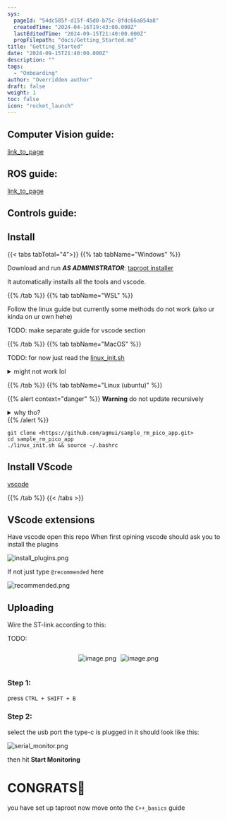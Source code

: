 ```yaml
---
sys:
  pageId: "54dc585f-d15f-45d0-b75c-8fdc66a854a8"
  createdTime: "2024-04-16T19:43:00.000Z"
  lastEditedTime: "2024-09-15T21:40:00.000Z"
  propFilepath: "docs/Getting_Started.md"
title: "Getting_Started"
date: "2024-09-15T21:40:00.000Z"
description: ""
tags:
  - "Onboarding"
author: "Overridden author"
draft: false
weight: 1
toc: false
icon: "rocket_launch"
---
```


## Computer Vision guide:

[link_to_page](86d45bc0-388b-4d26-8848-44f255f73d0e)

## ROS guide:

[link_to_page](3c76c1de-ec8f-46d6-8b0a-294005edc2d5)

## Controls guide:

## Install

{{< tabs tabTotal="4">}}
{{% tab tabName="Windows" %}}

Download and run _**AS ADMINISTRATOR**_: [taproot installer](https://github.com/Thornbots/TeachingFreshies/releases/tag/1.0)

It automatically installs all the tools and vscode.

{{% /tab %}}
{{% tab tabName="WSL" %}}

Follow the linux guide but currently some methods do not work (also ur kinda on ur own hehe)

TODO: make separate guide for vscode section

{{% /tab %}}
{{% tab tabName="MacOS" %}}

TODO: for now just read the [linux_init.sh](https://github.com/agmui/sample_rm_pico_app/blob/main/linux_init.sh)

<details>
<summary>might not work lol</summary>

`brew install libusb pkg-config`

Next install: [vscode](https://code.visualstudio.com/Download)

</details>

{{% /tab %}}
{{% tab tabName="Linux (ubuntu)" %}}

{{% alert context="danger" %}}
**Warning** do not update recursively
<details>
<summary>why tho?</summary>
There are some submodules that may go on for a while (like tinyusb) and I highly
recommend you don't need to get them.
If you want to see what submodules I update just look in `linux_init.sh`
</details>
{{% /alert %}}

```shell
git clone <https://github.com/agmui/sample_rm_pico_app.git>
cd sample_rm_pico_app
./linux_init.sh && source ~/.bashrc
```

## Install VScode

[vscode](https://code.visualstudio.com/Download)

{{% /tab %}}
{{< /tabs >}}

## VScode extensions

Have vscode open this repo
When first opining vscode should ask you to install the plugins

![install_plugins.png](https://prod-files-secure.s3.us-west-2.amazonaws.com/d518164a-d88e-44d1-a4ee-3adb3bd8bce0/89bd30f0-1825-4e77-867b-0a41ce370880/install_plugins.png?X-Amz-Algorithm=AWS4-HMAC-SHA256&X-Amz-Content-Sha256=UNSIGNED-PAYLOAD&X-Amz-Credential=ASIAZI2LB466ZSUNG2H3%2F20250224%2Fus-west-2%2Fs3%2Faws4_request&X-Amz-Date=20250224T081133Z&X-Amz-Expires=3600&X-Amz-Security-Token=IQoJb3JpZ2luX2VjEPD%2F%2F%2F%2F%2F%2F%2F%2F%2F%2FwEaCXVzLXdlc3QtMiJHMEUCIQDA%2BLnKCTmelLPeveOWQ4DW93RLpbtFXmJ5IaYA0A7RjwIgClxA4lE4q09lnqDBfzCU1xaUJZ3%2BKgfO2YRJ5M3%2F2Bsq%2FwMIKRAAGgw2Mzc0MjMxODM4MDUiDLC3pe%2FWdGglnJ%2FHTSrcA9Lwb8FcFgqme6VR8GoARc2OnewoxTvM79owrk1wDjzuzivq2cMEstVUR1Wevz%2B0ciR3LBTjY%2FQwgZwwS1F7Mtp1gpONPpKxRg%2BRo6lb4AVD1S3IjjIsVczhDEAN7p1BRrYNuenvYvs%2BBGv5Ln8Wu9LRi%2F6aKRHfAP9bVlABE6B2z7jYPpAd0t2DSfQiw4vJvEiEDGXyMiyI%2Fte45xY34pyu471VFcXlSXlu7uTS3t65jyaBCy4Wpzvj3M%2Fu6OM2mh%2Bq1epF%2BpYbw8BmI2cQosjlpNj7Lwuh8%2FzEmHqA4tCVbLPlB8xNWvPTpQZ58mRrDzDlNMMXR%2F0lnxYxcOMPfzdaiuM0mEgE9Y2iDuEHQ%2F%2FPjJTU5bsAWCUpXMQlhANFP%2B26zyOY0dulgs7fGIUVbQzxJPqLopsJxldfd5m9GPnz3Ii09d5P9dEBqdrBWUEZmMvljPSQqoQHy2BPDbanEpi4InYg0zI26LP1pXe%2BSm6E%2F5whF0cY17GmvggQm5C2d3Y9mdNn%2F2FtazSc1xrjot2VVVCJw6adMjeWPTMmI9QHG%2BAtkor9nxsCbLDQE22BCuktIW1v4Lqzk0yZqaWBG%2BU2xjIMKeDyDGt0xxgPJK7MN2eVKl%2Fk5sV8OYb6MOXN8L0GOqUBgAV39A9BK%2Beo4DzBjoKy8eBAsEfoRlyetlo7GrsBcHJr0rM0hNlDSKP55HubylwDlY2aTyCM87IEw1vX%2B%2FMidYyEEfTvITDJ4W65M0uXyK0lu5r%2BpkCTUqVMTOjd1d%2F5ijr2qfV%2FDAgM32XEtrk2dtScgWDTrT6ssdpBvK48N9cODhbnsB5%2FsS0zpsxbFRTdtObEKi%2BgCbdHJvMehNsPnXVyS345&X-Amz-Signature=ec07187436249cf5efa6322c2712b78c4331b8bee1e3b80a0b24523f124e25e3&X-Amz-SignedHeaders=host&x-id=GetObject)

If not just type `@recommended` here  

![recommended.png](https://prod-files-secure.s3.us-west-2.amazonaws.com/d518164a-d88e-44d1-a4ee-3adb3bd8bce0/61e661e9-5d85-4dfc-be0d-8d2097a5e793/recommended.png?X-Amz-Algorithm=AWS4-HMAC-SHA256&X-Amz-Content-Sha256=UNSIGNED-PAYLOAD&X-Amz-Credential=ASIAZI2LB466ZSUNG2H3%2F20250224%2Fus-west-2%2Fs3%2Faws4_request&X-Amz-Date=20250224T081133Z&X-Amz-Expires=3600&X-Amz-Security-Token=IQoJb3JpZ2luX2VjEPD%2F%2F%2F%2F%2F%2F%2F%2F%2F%2FwEaCXVzLXdlc3QtMiJHMEUCIQDA%2BLnKCTmelLPeveOWQ4DW93RLpbtFXmJ5IaYA0A7RjwIgClxA4lE4q09lnqDBfzCU1xaUJZ3%2BKgfO2YRJ5M3%2F2Bsq%2FwMIKRAAGgw2Mzc0MjMxODM4MDUiDLC3pe%2FWdGglnJ%2FHTSrcA9Lwb8FcFgqme6VR8GoARc2OnewoxTvM79owrk1wDjzuzivq2cMEstVUR1Wevz%2B0ciR3LBTjY%2FQwgZwwS1F7Mtp1gpONPpKxRg%2BRo6lb4AVD1S3IjjIsVczhDEAN7p1BRrYNuenvYvs%2BBGv5Ln8Wu9LRi%2F6aKRHfAP9bVlABE6B2z7jYPpAd0t2DSfQiw4vJvEiEDGXyMiyI%2Fte45xY34pyu471VFcXlSXlu7uTS3t65jyaBCy4Wpzvj3M%2Fu6OM2mh%2Bq1epF%2BpYbw8BmI2cQosjlpNj7Lwuh8%2FzEmHqA4tCVbLPlB8xNWvPTpQZ58mRrDzDlNMMXR%2F0lnxYxcOMPfzdaiuM0mEgE9Y2iDuEHQ%2F%2FPjJTU5bsAWCUpXMQlhANFP%2B26zyOY0dulgs7fGIUVbQzxJPqLopsJxldfd5m9GPnz3Ii09d5P9dEBqdrBWUEZmMvljPSQqoQHy2BPDbanEpi4InYg0zI26LP1pXe%2BSm6E%2F5whF0cY17GmvggQm5C2d3Y9mdNn%2F2FtazSc1xrjot2VVVCJw6adMjeWPTMmI9QHG%2BAtkor9nxsCbLDQE22BCuktIW1v4Lqzk0yZqaWBG%2BU2xjIMKeDyDGt0xxgPJK7MN2eVKl%2Fk5sV8OYb6MOXN8L0GOqUBgAV39A9BK%2Beo4DzBjoKy8eBAsEfoRlyetlo7GrsBcHJr0rM0hNlDSKP55HubylwDlY2aTyCM87IEw1vX%2B%2FMidYyEEfTvITDJ4W65M0uXyK0lu5r%2BpkCTUqVMTOjd1d%2F5ijr2qfV%2FDAgM32XEtrk2dtScgWDTrT6ssdpBvK48N9cODhbnsB5%2FsS0zpsxbFRTdtObEKi%2BgCbdHJvMehNsPnXVyS345&X-Amz-Signature=8e58a625883b0b4f068419207644fa2b42ce4089661c2c9472fd31cdb0ac5dc9&X-Amz-SignedHeaders=host&x-id=GetObject)

## Uploading

Wire the ST-link according to this:

TODO:

<div style="display: flex;flex-direction: row; column-gap:10px; max-width: 630px;justify-content: center;">
<div>

![image.png](https://prod-files-secure.s3.us-west-2.amazonaws.com/d518164a-d88e-44d1-a4ee-3adb3bd8bce0/210ecb78-1116-4d7b-b9b7-2292f66fa2c2/image.png?X-Amz-Algorithm=AWS4-HMAC-SHA256&X-Amz-Content-Sha256=UNSIGNED-PAYLOAD&X-Amz-Credential=ASIAZI2LB4666GCPM2VG%2F20250224%2Fus-west-2%2Fs3%2Faws4_request&X-Amz-Date=20250224T081135Z&X-Amz-Expires=3600&X-Amz-Security-Token=IQoJb3JpZ2luX2VjEPD%2F%2F%2F%2F%2F%2F%2F%2F%2F%2FwEaCXVzLXdlc3QtMiJHMEUCIQCuR2qNrGy%2BWoZHAO3SYy3EENdlXQDumhLpVL99Pa30kQIgN%2FBFZH3kAAo3jhMN0J64ZbB4Yep5phy9ABAN%2Fd6zUQEq%2FwMIKRAAGgw2Mzc0MjMxODM4MDUiDAB%2BWsPtpb4ZCimC8ircA9uzWy0zcajFBViOrKhpBznS5GcV5JLBRr1Yo7OgIePP478blzOwLa0LS%2BRRgBFGJcsna6JkYzF31%2FxgD6evyI4eGZMgprERqTsedQea5%2BF%2FNL%2BNUk%2FH5RmX4v0sNimWU3FYVPEbxWV%2BjkjpGuuqnCvnU3IV021c6PRCuUCoAfQ27yjUodCBvKJXKV7PeChFVCTH%2B%2Fa8PFJhcyqUL60Z%2F8gM%2Bepx7biBkDfbIStgted6pdKGf87q5ZOM26nSst3LFWNCBIB5cMM7i61UFFkIRgjH5Buj8wpF3SLnLZK5JQJaMukASXAD9y7Y2%2FFO%2BPybMMXC%2BFUz4ZBCSMd5bqTTqPui%2BK%2BTrs%2F%2BHX%2BTookLEzxtVKvU%2BRlgE9%2FkoMA%2B9CSrtw3KsZK69XAUnILx8tDRutGrTuZaYAAMlhVBTWcinBqVA4O8W8SJcLA4vZgZSV1JQzdLRf7s2J7jTrMafiTg%2FkWTNboI1rXB9ec%2Bfd4n5LZ4NnjsgeLxY9NOacEPAA2ggy9kHq%2FBUFsoP0cPind7E6tgnX%2F7hld8IxlLaxkepaLdXaCA%2Bt5EVcZpIsv0cpGX%2F%2B6s17yjQPzxo3JQkdHt8unouDAFiKbzg5qbiFcLu50JH1J8lvDHVy2sNWizMP7O8L0GOqUBZUc0JIXN%2BIvB1koF2C1UcGt0eU%2FCHYtXVDQ5o%2FKd1nxOccuf%2Fmcr5AXecQVDzjL%2FOfyZ08Mc%2Bz6ys0TZ4XQYsX31LKlr7WP6ggQ4vwtOOcO%2BoBd90tztY3TrGHp66LBGF16VbbrQo0gOYgef%2Fy1XAlc05aWWf7NYZ3aPdXcj2WVNvKbrIGDp2E1OZv3tRigL5hDX9pZr4O2RcBQl%2FlIMPogAA98u&X-Amz-Signature=0671d673be524114816b370733fac9b60b406c998fd0624a1ae14c848c664875&X-Amz-SignedHeaders=host&x-id=GetObject)

</div>
<div>

![image.png](https://prod-files-secure.s3.us-west-2.amazonaws.com/d518164a-d88e-44d1-a4ee-3adb3bd8bce0/33a0fd0f-8ca6-4a86-8e09-26e95ded1fff/image.png?X-Amz-Algorithm=AWS4-HMAC-SHA256&X-Amz-Content-Sha256=UNSIGNED-PAYLOAD&X-Amz-Credential=ASIAZI2LB4662JLTZPLB%2F20250224%2Fus-west-2%2Fs3%2Faws4_request&X-Amz-Date=20250224T081135Z&X-Amz-Expires=3600&X-Amz-Security-Token=IQoJb3JpZ2luX2VjEPD%2F%2F%2F%2F%2F%2F%2F%2F%2F%2FwEaCXVzLXdlc3QtMiJGMEQCIG34Aa5FoJzfr%2B720Ti5zajqbV0l4WO9%2FMqE1ccDyE76AiA85C02GAao%2BCD55zayR1vdY3wXdcnauir6G1AbEDBLFir%2FAwgpEAAaDDYzNzQyMzE4MzgwNSIMUFyci6QTjkt%2FNGh8KtwDDRJF51nwj7oYcBnlHxycO8%2Bpp%2F0HdpzyKSqmVAgGpYkB9Y%2BFPJlprFEj94eXG2HAI1M8PvZODWxSYX37Q5uZCZbnFMTK%2Fj3WY88OezDKM6CDDdtw0Rr2KR004LduVY%2BH0WM%2F9Q5EJQxf%2Fsmtd46YTRi7dbmZfardRTwK53tHjydquzfgcrylX9azjPUF%2BFqr%2BuzXWIJbe2pmw1usS%2Fk6pHBf1K%2BKm0hO8L%2FxIE5H%2FqpknnCqbs8ysx3UlKNFETWwwNh9bU%2BQt6Iq8KzfS7IqX4XPLuxmUoo5hNbSKhZ8cyTsi4y9dpNGER%2Bi4hwtLxTl3XJayqH%2F6Bgs1zkY3RZgduu%2FIlDimxM0s6VbNjHgvRdKEyAqsGSmzrX8%2BHM0oMUO9nO0WYhIqNSouDDbTQk3npKgo91P3CKllCHJVuFfb%2BuZsJzhh8fzqRs5jSg%2Fc9iSISpkDsiuc5zzSxKWr9%2Fpxz6UK%2BLwaLrUgQXsNMKtwW139J7eRNvr6kn0DbRPVjZTlqH%2FGZNxY4LBmZwRAEm1Ic2u3GEyRCLAuYQy%2BYN5464G2BQTH4LbVn%2FhBVgLFmdDpYu75oZF%2BgesbB1LqyWkfp3D5ZQEo2prr7UPT3c0roMvblF0Kme%2BAvNkzuYwgM%2FwvQY6pgHLSbmUQiwocqM1hu0DnjQTgM%2Btgtl5s%2FQnznEn0BrrRz3Q22M4vZaQZU5AX4g%2FRTCGK3ERh3SfHk0Mr9QUja4UK%2F4TLtsEgZUl4GTwmQfxX9QSalwpuPMXE%2FwLSa19ck0PjsJAn6qfXu8PJ2t53wP1Mla4wQxMn0UalE%2Bq76H9sP3B2tAQj68Aa08rZKmPizjyy64WwCaoOpdNBP3G7P16uAbR7tEt&X-Amz-Signature=8c3e76884c1e97bddb91ca0d21b1666823ae13aa9ed8792650249ceb8a2b59f6&X-Amz-SignedHeaders=host&x-id=GetObject)

</div>
</div>

### Step 1:

press `CTRL + SHIFT + B`

### Step 2:

select the usb port the type-c is plugged in it should look like this:

![serial_monitor.png](https://prod-files-secure.s3.us-west-2.amazonaws.com/d518164a-d88e-44d1-a4ee-3adb3bd8bce0/f03f4774-05d4-4393-b6a0-d5efb6d315ab/serial_monitor.png?X-Amz-Algorithm=AWS4-HMAC-SHA256&X-Amz-Content-Sha256=UNSIGNED-PAYLOAD&X-Amz-Credential=ASIAZI2LB466ZSUNG2H3%2F20250224%2Fus-west-2%2Fs3%2Faws4_request&X-Amz-Date=20250224T081133Z&X-Amz-Expires=3600&X-Amz-Security-Token=IQoJb3JpZ2luX2VjEPD%2F%2F%2F%2F%2F%2F%2F%2F%2F%2FwEaCXVzLXdlc3QtMiJHMEUCIQDA%2BLnKCTmelLPeveOWQ4DW93RLpbtFXmJ5IaYA0A7RjwIgClxA4lE4q09lnqDBfzCU1xaUJZ3%2BKgfO2YRJ5M3%2F2Bsq%2FwMIKRAAGgw2Mzc0MjMxODM4MDUiDLC3pe%2FWdGglnJ%2FHTSrcA9Lwb8FcFgqme6VR8GoARc2OnewoxTvM79owrk1wDjzuzivq2cMEstVUR1Wevz%2B0ciR3LBTjY%2FQwgZwwS1F7Mtp1gpONPpKxRg%2BRo6lb4AVD1S3IjjIsVczhDEAN7p1BRrYNuenvYvs%2BBGv5Ln8Wu9LRi%2F6aKRHfAP9bVlABE6B2z7jYPpAd0t2DSfQiw4vJvEiEDGXyMiyI%2Fte45xY34pyu471VFcXlSXlu7uTS3t65jyaBCy4Wpzvj3M%2Fu6OM2mh%2Bq1epF%2BpYbw8BmI2cQosjlpNj7Lwuh8%2FzEmHqA4tCVbLPlB8xNWvPTpQZ58mRrDzDlNMMXR%2F0lnxYxcOMPfzdaiuM0mEgE9Y2iDuEHQ%2F%2FPjJTU5bsAWCUpXMQlhANFP%2B26zyOY0dulgs7fGIUVbQzxJPqLopsJxldfd5m9GPnz3Ii09d5P9dEBqdrBWUEZmMvljPSQqoQHy2BPDbanEpi4InYg0zI26LP1pXe%2BSm6E%2F5whF0cY17GmvggQm5C2d3Y9mdNn%2F2FtazSc1xrjot2VVVCJw6adMjeWPTMmI9QHG%2BAtkor9nxsCbLDQE22BCuktIW1v4Lqzk0yZqaWBG%2BU2xjIMKeDyDGt0xxgPJK7MN2eVKl%2Fk5sV8OYb6MOXN8L0GOqUBgAV39A9BK%2Beo4DzBjoKy8eBAsEfoRlyetlo7GrsBcHJr0rM0hNlDSKP55HubylwDlY2aTyCM87IEw1vX%2B%2FMidYyEEfTvITDJ4W65M0uXyK0lu5r%2BpkCTUqVMTOjd1d%2F5ijr2qfV%2FDAgM32XEtrk2dtScgWDTrT6ssdpBvK48N9cODhbnsB5%2FsS0zpsxbFRTdtObEKi%2BgCbdHJvMehNsPnXVyS345&X-Amz-Signature=e0350d1194bf971708d7076cadc2c4f4c3cc799c1732db3966f11ccfe6fee8f4&X-Amz-SignedHeaders=host&x-id=GetObject)

then hit **Start Monitoring**

# CONGRATS🎉

you have set up taproot now move onto the `C++_basics` guide

